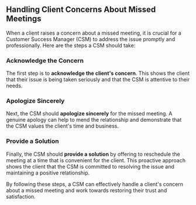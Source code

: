 ## Handling Client Concerns About Missed Meetings

When a client raises a concern about a missed meeting, it is crucial for a Customer Success Manager (CSM) to address the issue promptly and professionally. Here are the steps a CSM should take:

### Acknowledge the Concern

The first step is to **acknowledge the client's concern**. This shows the client that their issue is being taken seriously and that the CSM is attentive to their needs.

### Apologize Sincerely

Next, the CSM should **apologize sincerely** for the missed meeting. A genuine apology can help to mend the relationship and demonstrate that the CSM values the client's time and business.

### Provide a Solution

Finally, the CSM should **provide a solution** by offering to reschedule the meeting at a time that is convenient for the client. This proactive approach shows the client that the CSM is committed to resolving the issue and maintaining a positive relationship.

By following these steps, a CSM can effectively handle a client's concern about a missed meeting and work towards restoring their trust and satisfaction.